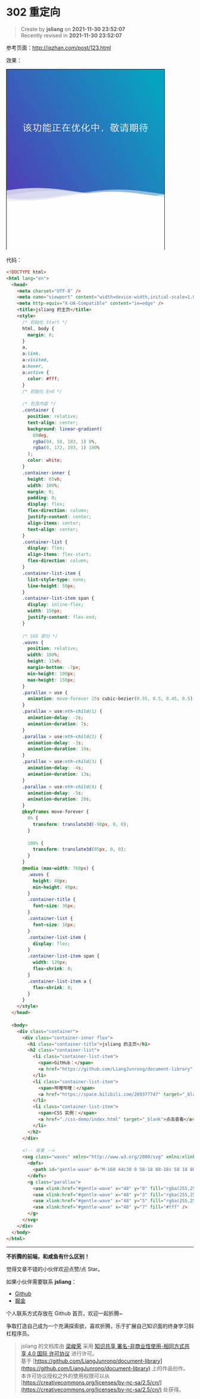 302 重定向
===

> Create by **jsliang** on **2021-11-30 23:52:07**  
> Recently revised in **2021-11-30 23:52:07**

参考页面：http://iqzhan.com/post/123.html

效果：

![图](./img/302.gif)

代码：

```html
<!DOCTYPE html>
<html lang="en">
  <head>
    <meta charset="UTF-8" />
    <meta name="viewport" content="width=device-width,initial-scale=1.0,maximum-scale=1.0,user-scalable=no" />
    <meta http-equiv="X-UA-Compatible" content="ie=edge" />
    <title>jsliang 的主页</title>
    <style>
      /* 初始化 Start */
      html, body {
        margin: 0;
      }
      a,
      a:link,
      a:visited,
      a:hover,
      a:active {
        color: #fff;
      }
      /* 初始化 End */

      /* 包含内容 */
      .container {
        position: relative;
        text-align: center;
        background: linear-gradient(
          60deg,
          rgba(84, 58, 183, 1) 0%,
          rgba(0, 172, 193, 1) 100%
        );
        color: white;
      }
      .container-inner {
        height: 65vh;
        width: 100%;
        margin: 0;
        padding: 0;
        display: flex;
        flex-direction: column;
        justify-content: center;
        align-items: center;
        text-align: center;
      }
      .container-list {
        display: flex;
        align-items: flex-start;
        flex-direction: column;
      }
      .container-list-item {
        list-style-type: none;
        line-height: 50px;
      }
      .container-list-item span {
        display: inline-flex;
        width: 150px;
        justify-content: flex-end;
      }

      /* SVG 部分 */
      .waves {
        position: relative;
        width: 100%;
        height: 15vh;
        margin-bottom: -7px;
        min-height: 100px;
        max-height: 150px;
      }
      .parallax > use {
        animation: move-forever 25s cubic-bezier(0.55, 0.5, 0.45, 0.5) infinite;
      }
      .parallax > use:nth-child(1) {
        animation-delay: -2s;
        animation-duration: 7s;
      }
      .parallax > use:nth-child(2) {
        animation-delay: -3s;
        animation-duration: 10s;
      }
      .parallax > use:nth-child(3) {
        animation-delay: -4s;
        animation-duration: 13s;
      }
      .parallax > use:nth-child(4) {
        animation-delay: -5s;
        animation-duration: 20s;
      }
      @keyframes move-forever {
        0% {
          transform: translate3d(-90px, 0, 0);
        }

        100% {
          transform: translate3d(85px, 0, 0);
        }
      }
      @media (max-width: 768px) {
        .waves {
          height: 40px;
          min-height: 40px;
        }
        .container-title {
          font-size: 36px;
        }
        .container-list {
          font-size: 18px;
        }
        .container-list-item {
          display: flex;
        }
        .container-list-item span {
          width: 120px;
          flex-shrink: 0;
        }
        .container-list-item a {
          flex-shrink: 0;
        }
      }
    </style>
  </head>

  <body>
    <div class="container">
      <div class="container-inner flex">
        <h1 class="container-title">jsliang 的主页</h1>
        <h2 class="container-list">
          <li class="container-list-item">
            <span>GitHub：</span>
            <a href="https://github.com/LiangJunrong/document-library" target="_blank">LiangJunrong/document-library</a>
          </li>
          <li class="container-list-item">
            <span>哔哩哔哩：</span>
            <a href="https://space.bilibili.com/289377747" target="_blank">jsliang95</a>
          </li>
          <li class="container-list-item">
            <span>CSS 实例：</span>
            <a href="./css-demo/index.html" target="_blank">点击查看</a>
          </li>
        </h2>
      </div>

      <!-- 背景 -->
      <svg class="waves" xmlns="http://www.w3.org/2000/svg" xmlns:xlink="http://www.w3.org/1999/xlink" viewBox="0 24 150 28" preserveAspectRatio="none" shape-rendering="auto">
        <defs>
          <path id="gentle-wave" d="M-160 44c30 0 58-18 88-18s 58 18 88 18 58-18 88-18 58 18 88 18 v44h-352z" />
        </defs>
        <g class="parallax">
          <use xlink:href="#gentle-wave" x="48" y="0" fill="rgba(255,255,255,0.7" />
          <use xlink:href="#gentle-wave" x="48" y="3" fill="rgba(255,255,255,0.5)" />
          <use xlink:href="#gentle-wave" x="48" y="5" fill="rgba(255,255,255,0.3)" />
          <use xlink:href="#gentle-wave" x="48" y="7" fill="#fff" />
        </g>
      </svg>
    </div>
  </body>
</html>
```

---

**不折腾的前端，和咸鱼有什么区别！**

觉得文章不错的小伙伴欢迎点赞/点 Star。

如果小伙伴需要联系 **jsliang**：

* [Github](https://github.com/LiangJunrong/document-library)
* [掘金](https://juejin.im/user/3403743728515246)

个人联系方式存放在 Github 首页，欢迎一起折腾~

争取打造自己成为一个充满探索欲，喜欢折腾，乐于扩展自己知识面的终身学习斜杠程序员。

> jsliang 的文档库由 [梁峻荣](https://github.com/LiangJunrong) 采用 [知识共享 署名-非商业性使用-相同方式共享 4.0 国际 许可协议](http://creativecommons.org/licenses/by-nc-sa/4.0/) 进行许可。<br/>基于 [https://github.com/LiangJunrong/document-library](https://github.com/LiangJunrong/document-library) 上的作品创作。<br/>本许可协议授权之外的使用权限可以从 [https://creativecommons.org/licenses/by-nc-sa/2.5/cn/](https://creativecommons.org/licenses/by-nc-sa/2.5/cn/) 处获得。
